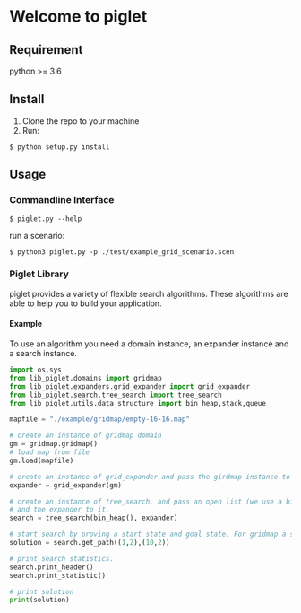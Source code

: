 # Welcome to piglet

## Requirement

python >= 3.6

## Install

1. Clone the repo to your machine
2. Run:

```
$ python setup.py install
```

## Usage

### Commandline Interface

```
$ piglet.py --help
```

run a scenario:
```
$ python3 piglet.py -p ./test/example_grid_scenario.scen  
```

### Piglet Library
piglet provides a variety of flexible search algorithms. These algorithms are 
able to help you to build your application.

#### Example 

To use an algorithm you need a domain instance, an expander instance and a search instance. 
```python
import os,sys
from lib_piglet.domains import gridmap
from lib_piglet.expanders.grid_expander import grid_expander
from lib_piglet.search.tree_search import tree_search
from lib_piglet.utils.data_structure import bin_heap,stack,queue

mapfile = "./example/gridmap/empty-16-16.map"

# create an instance of gridmap domain
gm = gridmap.gridmap()
# load map from file
gm.load(mapfile)

# create an instance of grid_expander and pass the girdmap instance to the expander.
expander = grid_expander(gm)

# create an instance of tree_search, and pass an open list (we use a binary heap here)
# and the expander to it.
search = tree_search(bin_heap(), expander)

# start search by proving a start state and goal state. For gridmap a state is a (x,y) tuple 
solution = search.get_path((1,2),(10,2))

# print search statistics.
search.print_header()
search.print_statistic()

# print solution
print(solution)

```
